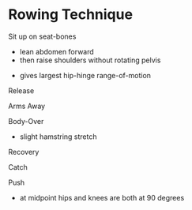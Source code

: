 # Rowing Technique

Sit up on seat-bones
* lean abdomen forward
* then raise shoulders without rotating pelvis
- gives largest hip-hinge range-of-motion



Release


Arms Away

Body-Over
* slight hamstring stretch

Recovery

Catch


Push
* at midpoint hips and knees are both at 90 degrees